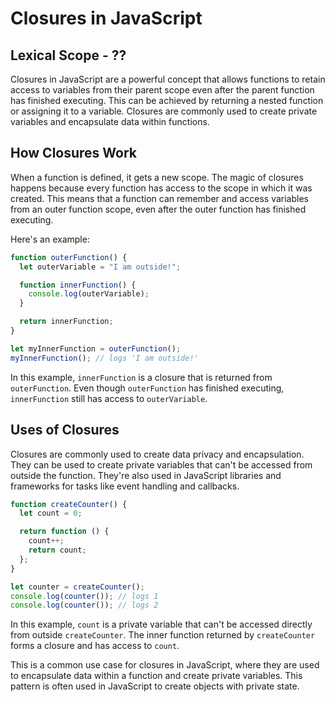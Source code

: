 
# Closures in JavaScript

## Lexical Scope - ??

Closures in JavaScript are a powerful concept that allows functions to retain access to variables from their parent scope even after the parent function has finished executing. This can be achieved by returning a nested function or assigning it to a variable. Closures are commonly used to create private variables and encapsulate data within functions.

## How Closures Work

When a function is defined, it gets a new scope. The magic of closures happens because every function has access to the scope in which it was created. This means that a function can remember and access variables from an outer function scope, even after the outer function has finished executing.

Here's an example:

```javascript
function outerFunction() {
  let outerVariable = "I am outside!";

  function innerFunction() {
    console.log(outerVariable);
  }

  return innerFunction;
}

let myInnerFunction = outerFunction();
myInnerFunction(); // logs 'I am outside!'
```

In this example, `innerFunction` is a closure that is returned from `outerFunction`. Even though `outerFunction` has finished executing, `innerFunction` still has access to `outerVariable`.

## Uses of Closures

Closures are commonly used to create data privacy and encapsulation. They can be used to create private variables that can't be accessed from outside the function. They're also used in JavaScript libraries and frameworks for tasks like event handling and callbacks.

```javascript
function createCounter() {
  let count = 0;

  return function () {
    count++;
    return count;
  };
}

let counter = createCounter();
console.log(counter()); // logs 1
console.log(counter()); // logs 2
```

In this example, `count` is a private variable that can't be accessed directly from outside `createCounter`. The inner function returned by `createCounter` forms a closure and has access to `count`.

This is a common use case for closures in JavaScript, where they are used to encapsulate data within a function and create private variables. This pattern is often used in JavaScript to create objects with private state.
